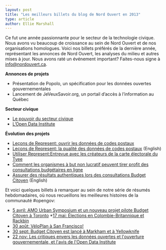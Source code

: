 ```yaml
---
layout: post
title: "Les meilleurs billets du blog de Nord Ouvert en 2013"
type: article
author: Ellie Marshall
---
```

Ce fut une année passionnante pour le secteur de la technologie civique. Nous avons vu beaucoup de croissance au sein de Nord Ouvert et de nos organisations homologues. Voici nos billets préférés de la dernière année, représentant les annonces de Nord Ouvert, les analyses du milieu et autres mises à jour. Nous avons raté un événement important? Faites-nous signe à info@nordouvert.ca. 

**Annonces de projets**

* Présentation de Popolo, un spécification pour les données ouvertes gouvernementales
* Lancement de JeVeuxSavoir.org, un portail d’accès à l’information au Québec

**Secteur civique**

* [Le pouvoir du secteur civique](http://blog.opennorth.ca/2013/11/21/the-civic-power-sector/)
* [L’Open Data Institute](http://blog.opennorth.ca/2013/11/25/replicating-the-open-data-institute/)

**Évolution des projets**

* [Leçons de Represent: ouvrir les données de codes postaux](http://blogue.nordouvert.ca/2013/03/08/les-donnees-de-code-postaux-maintenant/) 
* [Leçons de Represent: la qualité des données de codes postaux](http://blog.opennorth.ca/2013/05/23/lessons-from-represent-postal-code-data-quality/) (English)
* [Utiliser Represent:Entrevue avec les créateurs de la carte électorale du Tyee](http://blogue.nordouvert.ca/2013/06/20/entrevue-carte-electorale-tyee/)
* [Comment les organismes à but non lucratif peuvent tirer profit des consultations budgétaires en ligne](http://blogue.nordouvert.ca/2013/06/10/budget-citoyen-but-non-lucratif/)
* [Assurer des résultats authentiques lors des consultations Budget Citoyen](http://blog.opennorth.ca/2013/10/28/data-validation/) (English)

Et voici quelques billets à remarquer au sein de notre série de résumés hebdomadaires, où nous recueillons les meilleures histoires de la communauté #opengov: 


* [5 avril: AMO Urban Symposium et un nouveau projet pilote Budget Citoyen à Toronto](http://blogue.nordouvert.ca/2013/04/05/cette-semaine-a-gouvernement-ouvert/)
*[17 mai: Élections en Colombie-Britannique et Rackbin](http://blogue.nordouvert.ca/2013/05/17/cette-semaine-a-gouvernement-ouvert/)
* [30 août: VéloPlan à San Francisco!](http://blogue.nordouvert.ca/2013/08/30/cette-semaine-a-gouvernement-ouvert/)
* [30 sept: Budget Citoyen est lancé à Markham et à Yellowknife](http://blog.opennorth.ca/2013/09/30/this-week-in-open-government/)
* [22 nov: Les critiques envers les données ouvertes et l'ouverture gouvernementale, et l'avis de l'Open Data Institute](http://blog.opennorth.ca/2013/11/22/this-week-in-open-government/)
